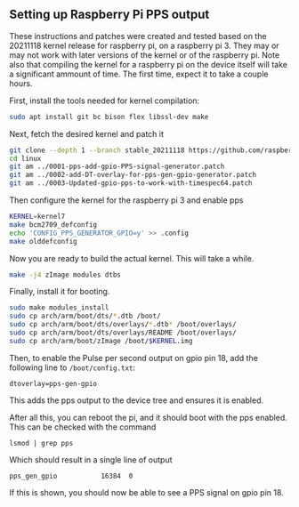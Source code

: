 ## Setting up Raspberry Pi PPS output

These instructions and patches were created and tested based on the 20211118 kernel release for raspberry pi, on a raspberry pi 3. They may or may not work with later versions of the kernel or of the raspberry pi. Note also that compiling the kernel for a raspberry pi on the device itself will take a significant ammount of time. The first time, expect it to take a couple hours.

First, install the tools needed for kernel compilation:
```bash
sudo apt install git bc bison flex libssl-dev make
```

Next, fetch the desired kernel and patch it
```bash
git clone --depth 1 --branch stable_20211118 https://github.com/raspberrypi/linux.git
cd linux
git am ../0001-pps-add-gpio-PPS-signal-generator.patch
git am ../0002-add-DT-overlay-for-pps-gen-gpio-generator.patch
git am ../0003-Updated-gpio-pps-to-work-with-timespec64.patch
```

Then configure the kernel for the raspberry pi 3 and enable pps
```bash
KERNEL=kernel7
make bcm2709_defconfig
echo 'CONFIG_PPS_GENERATOR_GPIO=y' >> .config
make olddefconfig
```

Now you are ready to build the actual kernel. This will take a while.
```bash
make -j4 zImage modules dtbs
```

Finally, install it for booting.
```bash
sudo make modules_install
sudo cp arch/arm/boot/dts/*.dtb /boot/
sudo cp arch/arm/boot/dts/overlays/*.dtb* /boot/overlays/
sudo cp arch/arm/boot/dts/overlays/README /boot/overlays/
sudo cp arch/arm/boot/zImage /boot/$KERNEL.img
```

Then, to enable the Pulse per second output on gpio pin 18, add the following line to `/boot/config.txt`:
```
dtoverlay=pps-gen-gpio
```
This adds the pps output to the device tree and ensures it is enabled.

After all this, you can reboot the pi, and it should boot with the pps enabled. This can be checked with the command
```
lsmod | grep pps
```
Which should result in a single line of output
```
pps_gen_gpio           16384  0
```
If this is shown, you should now be able to see a PPS signal on gpio pin 18.
